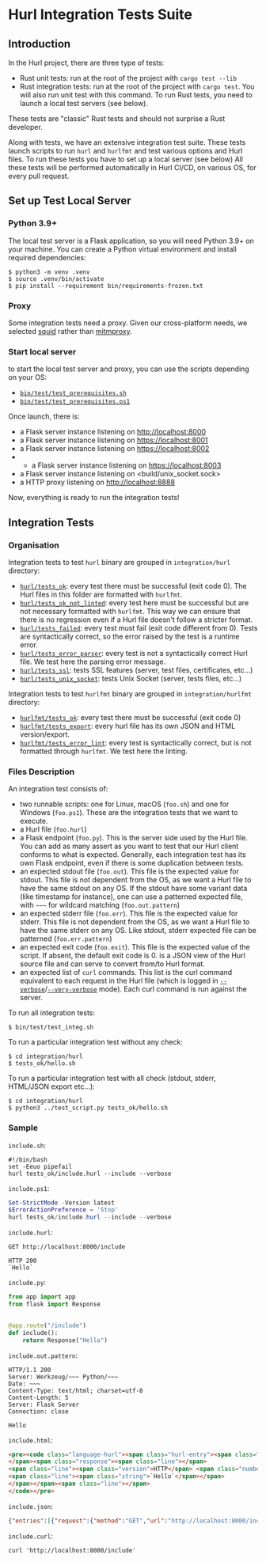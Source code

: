 # Hurl Integration Tests Suite

## Introduction

In the Hurl project, there are three type of tests:

- Rust unit tests: run at the root of the project with `cargo test --lib`
- Rust integration tests: run at the root of the project with `cargo test`. You will also run unit test with this command. 
To run Rust tests, you need to launch a local test servers (see below).

These tests are "classic" Rust tests and should not surprise a Rust developer.

Along with tests, we have an extensive integration test suite. These tests launch scripts to run `hurl` and
`hurlfmt` and test various options and Hurl files. To run these tests you have to set up a local server (see below)
All these tests will be performed automatically in Hurl CI/CD, on various OS, for every pull request. 


## Set up Test Local Server

### Python 3.9+

The local test server is a Flask application, so you will need Python 3.9+ on your machine. You can create a Python
virtual environment and install required dependencies:

```shell
$ python3 -m venv .venv
$ source .venv/bin/activate
$ pip install --requirement bin/requirements-frozen.txt
```

### Proxy

Some integration tests need a proxy. Given our cross-platform needs, we selected [squid] rather than [mitmproxy].

### Start local server

to start the local test server and proxy, you can use the scripts depending on your OS:

- [`bin/test/test_prerequisites.sh`]
- [`bin/test/test_prerequisites.ps1`]

Once launch, there is:

- a Flask server instance listening on <http://localhost:8000>
- a Flask server instance listening on <https://localhost:8001>
- a Flask server instance listening on <https://localhost:8002>
- - a Flask server instance listening on <https://localhost:8003>
- a Flask server instance listening on <build/unix_socket.sock>
- a HTTP proxy listening on <http://localhost:8888>

Now, everything is ready to run the integration tests!

## Integration Tests

### Organisation

Integration tests to test `hurl` binary are grouped in `integration/hurl` directory:

- [`hurl/tests_ok`]: every test there must be successful (exit code 0). The Hurl files in this folder are formatted with `hurlfmt`.
- [`hurl/tests_ok_not_linted`]: every test here must be successful but are not necessary formatted with `hurlfmt`. This way we can 
ensure that there is no regression even if a Hurl file doesn't follow a stricter format.
- [`hurl/tests_failed`]: every test must fail (exit code different from 0). Tests are syntactically correct, so the error
raised by the test is a runtime error.
- [`hurl/tests_error_parser`]: every test is not a syntactically correct Hurl file. We test here the parsing error message.
- [`hurl/tests_ssl`]: tests SSL features (server, test files, certificates, etc...)
- [`hurl/tests_unix_socket`]: tests Unix Socket (server, tests files, etc...)


Integration tests to test `hurlfmt` binary are grouped in `integration/hurlfmt` directory:

- [`hurlfmt/tests_ok`]: every test there must be successful (exit code 0)
- [`hurlfmt/tests_export`]: every hurl file has its own JSON and HTML version/export.
- [`hurlfmt/tests_error_lint`]: every test is syntactically correct, but is not formatted through `hurlfmt`. We test here the linting.

### Files Description

An integration test consists of:

- two runnable scripts: one for Linux, macOS (`foo.sh`) and one for Windows (`foo.ps1`). These are the 
integration tests that we want to execute.
- a Hurl file (`foo.hurl`)
- a Flask endpoint (`foo.py`). This is the server side used by the Hurl file. You can add as many assert as you want 
to test that our Hurl client conforms to what is expected. Generally, each integration test has its own Flask endpoint, 
even if there is some duplication between tests.
- an expected stdout file (`foo.out`). This file is the expected value for stdout. This file is not dependent from the OS, as we
want a Hurl file to have the same stdout on any OS. If the stdout have some variant data (like timestamp for instance), one 
can use a patterned expected file, with `~~~` for wildcard matching (`foo.out.pattern`)
- an expected stderr file (`foo.err`). This file is the expected value for stderr. This file is not dependent from the OS, as we
  want a Hurl file to have the same stderr on any OS. Like stdout, stderr expected file can be patterned (`foo.err.pattern`)
- an expected exit code (`foo.exit`). This file is the expected value of the script. If absent, the default exit code is 0.
is a JSON view of the Hurl source file and can serve to convert from/to Hurl format.
- an expected list of `curl` commands. This list is the curl command equivalent to each request in the Hurl file
(which is logged in [`--verbose`]/[`--very-verbose`] mode). Each curl command is run against the server.

To run all integration tests:

```shell
$ bin/test/test_integ.sh
```

To run a particular integration test without any check:

```shell
$ cd integration/hurl
$ tests_ok/hello.sh
```

To run a particular integration test with all check (stdout, stderr, HTML/JSON export etc...):

```shell
$ cd integration/hurl
$ python3 ../test_script.py tests_ok/hello.sh
```

### Sample

`include.sh`:

```shell
#!/bin/bash
set -Eeuo pipefail
hurl tests_ok/include.hurl --include --verbose
```

`include.ps1`:

```powershell
Set-StrictMode -Version latest
$ErrorActionPreference = 'Stop'
hurl tests_ok/include.hurl --include --verbose
```

`include.hurl`:

```hurl
GET http://localhost:8000/include

HTTP 200
`Hello`
```

`include.py`:

```python
from app import app
from flask import Response


@app.route("/include")
def include():
    return Response("Hello")
```

`include.out.pattern`:

```
HTTP/1.1 200
Server: Werkzeug/~~~ Python/~~~
Date: ~~~
Content-Type: text/html; charset=utf-8
Content-Length: 5
Server: Flask Server
Connection: close

Hello
```

`include.html`: 

```html
<pre><code class="language-hurl"><span class="hurl-entry"><span class="request"><span class="line"><span class="method">GET</span> <span class="url">http://localhost:8000/include</span></span>
</span><span class="response"><span class="line"></span>
<span class="line"><span class="version">HTTP</span> <span class="number">200</span></span>
<span class="line"><span class="string">`Hello`</span></span>
</span></span><span class="line"></span>
</code></pre>
```

`include.json`:

```json
{"entries":[{"request":{"method":"GET","url":"http://localhost:8000/include"},"response":{"status":200,"body":{"type":"text","value":"Hello"}}}]}
```

`include.curl`:

```
curl 'http://localhost:8000/include'
```

[mitmproxy]: https://mitmproxy.org
[squid]: http://www.squid-cache.org
[`--json`]: /docs/manual.md#json
[`bin/test/test_prerequisites.sh`]: /bin/test/test_prerequisites.sh
[`bin/test/test_prerequisites.ps1`]: /bin/test/test_prerequisites.ps1
[`hurl/tests_ok`]: /integration/hurl/tests_ok
[`hurl/tests_ok_not_linted`]: /integration/hurl/tests_ok_not_linted
[`hurl/tests_failed`]: /integration/hurl/tests_failed
[`hurl/tests_error_parser`]: /integration/hurl/tests_error_parser
[`hurl/tests_ssl`]: /integration/hurl/tests_ssl
[`hurl/tests_unix_socket`]: /integration/hurl/tests_unix_socket
[`hurlfmt/tests_ok`]: /integration/hurlfmt/tests_ok
[`hurlfmt/tests_export`]: /integration/hurlfmt/tests_export
[`hurlfmt/tests_error_lint`]: /integration/hurlfmt/tests_error_lint
[`--verbose`]: /docs/manual.md#verbose
[`--very-verbose`]: /docs/manual.md#very-verbose
